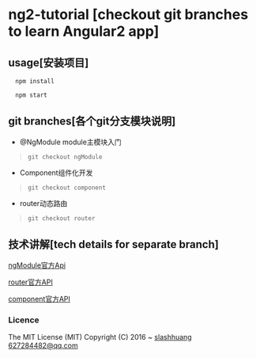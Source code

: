 # ng2-tutorial [checkout git branches to learn Angular2 app] 

## usage[安装项目]
```
  npm install
  
  npm start

```

## git branches[各个git分支模块说明]
- @NgModule module主模块入门 

> ```git checkout ngModule```

- Component组件化开发 

> ```git checkout component```

- router动态路由  

>```git checkout router```

## 技术讲解[tech details for separate branch]

[ngModule官方Api](https://angular.io/docs/ts/latest/api/core/index/NgModule-interface.html)

[router官方API](https://angular.io/docs/ts/latest/guide/router.html)

[component官方API](https://angular.io/docs/ts/latest/api/core/index/Component-decorator.html)

### Licence  
The MIT License (MIT)
Copyright (C) 2016 ~ [slashhuang](http://github.com/slashhuang) 627284482@qq.com




